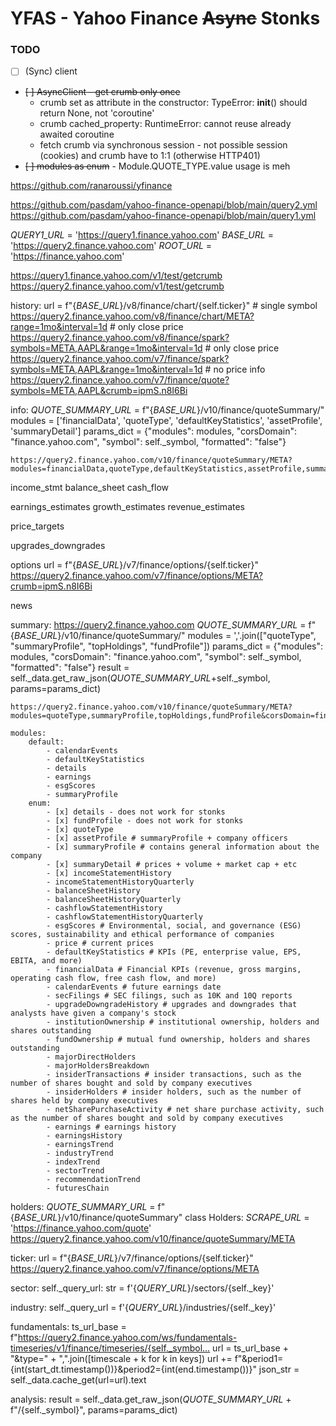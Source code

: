 # YFAS - Yahoo Finance ~~Async~~ Stonks

### TODO
- [ ] (Sync) client
- ~~[ ] AsyncClient - get crumb only once~~
    - crumb set as attribute in the constructor: TypeError: __init__() should return None, not 'coroutine'
    - crumb cached_property: RuntimeError: cannot reuse already awaited coroutine
    - fetch crumb via synchronous session - not possible session (cookies) and crumb have to 1:1 (otherwise HTTP401)
- ~~[ ] modules as enum~~ - Module.QUOTE_TYPE.value usage is meh

https://github.com/ranaroussi/yfinance

https://github.com/pasdam/yahoo-finance-openapi/blob/main/query2.yml
https://github.com/pasdam/yahoo-finance-openapi/blob/main/query1.yml

_QUERY1_URL_ = 'https://query1.finance.yahoo.com'
_BASE_URL_ = 'https://query2.finance.yahoo.com'
_ROOT_URL_ = 'https://finance.yahoo.com'

https://query1.finance.yahoo.com/v1/test/getcrumb
https://query2.finance.yahoo.com/v1/test/getcrumb

history:
    url = f"{_BASE_URL_}/v8/finance/chart/{self.ticker}"
    # single symbol
    https://query2.finance.yahoo.com/v8/finance/chart/META?range=1mo&interval=1d
    # only close price
    https://query2.finance.yahoo.com/v8/finance/spark?symbols=META,AAPL&range=1mo&interval=1d
    # only close price
    https://query2.finance.yahoo.com/v7/finance/spark?symbols=META,AAPL&range=1mo&interval=1d
    # no price info
    https://query2.finance.yahoo.com/v7/finance/quote?symbols=META,AAPL&crumb=ipmS.n8I6Bi

info:
    _QUOTE_SUMMARY_URL_ = f"{_BASE_URL_}/v10/finance/quoteSummary/"
    modules = ['financialData', 'quoteType', 'defaultKeyStatistics', 'assetProfile', 'summaryDetail']
    params_dict = {"modules": modules, "corsDomain": "finance.yahoo.com", "symbol": self._symbol, "formatted": "false"}

    https://query2.finance.yahoo.com/v10/finance/quoteSummary/META?modules=financialData,quoteType,defaultKeyStatistics,assetProfile,summaryDetail&formatted=false&crumb=ipmS.n8I6Bi

income_stmt
balance_sheet
cash_flow

earnings_estimates
growth_estimates
revenue_estimates

price_targets

upgrades_downgrades

options
    url = f"{_BASE_URL_}/v7/finance/options/{self.ticker}"
    https://query2.finance.yahoo.com/v7/finance/options/META?crumb=ipmS.n8I6Bi

news

summary:
    https://query2.finance.yahoo.com
    _QUOTE_SUMMARY_URL_ = f"{_BASE_URL_}/v10/finance/quoteSummary/"
    modules = ','.join(["quoteType", "summaryProfile", "topHoldings", "fundProfile"])
    params_dict = {"modules": modules, "corsDomain": "finance.yahoo.com", "symbol": self._symbol, "formatted": "false"}
    result = self._data.get_raw_json(_QUOTE_SUMMARY_URL_+self._symbol, params=params_dict)

    https://query2.finance.yahoo.com/v10/finance/quoteSummary/META?modules=quoteType,summaryProfile,topHoldings,fundProfile&corsDomain=finance.yahoo.com&symbol=META&formatted=false&crumb=ipmS.n8I6Bi

    modules:
        default:
            - calendarEvents
            - defaultKeyStatistics
            - details
            - earnings
            - esgScores
            - summaryProfile
        enum:
            - [x] details - does not work for stonks
            - [x] fundProfile - does not work for stonks
            - [x] quoteType
            - [x] assetProfile # summaryProfile + company officers
            - [x] summaryProfile # contains general information about the company
            - [x] summaryDetail # prices + volume + market cap + etc
            - [x] incomeStatementHistory
            - incomeStatementHistoryQuarterly
            - balanceSheetHistory
            - balanceSheetHistoryQuarterly
            - cashflowStatementHistory
            - cashflowStatementHistoryQuarterly
            - esgScores # Environmental, social, and governance (ESG) scores, sustainability and ethical performance of companies
            - price # current prices
            - defaultKeyStatistics # KPIs (PE, enterprise value, EPS, EBITA, and more)
            - financialData # Financial KPIs (revenue, gross margins, operating cash flow, free cash flow, and more)
            - calendarEvents # future earnings date
            - secFilings # SEC filings, such as 10K and 10Q reports
            - upgradeDowngradeHistory # upgrades and downgrades that analysts have given a company's stock
            - institutionOwnership # institutional ownership, holders and shares outstanding
            - fundOwnership # mutual fund ownership, holders and shares outstanding
            - majorDirectHolders
            - majorHoldersBreakdown
            - insiderTransactions # insider transactions, such as the number of shares bought and sold by company executives
            - insiderHolders # insider holders, such as the number of shares held by company executives
            - netSharePurchaseActivity # net share purchase activity, such as the number of shares bought and sold by company executives
            - earnings # earnings history
            - earningsHistory
            - earningsTrend
            - industryTrend
            - indexTrend
            - sectorTrend
            - recommendationTrend
            - futuresChain

holders:
    _QUOTE_SUMMARY_URL_ = f"{_BASE_URL_}/v10/finance/quoteSummary"
    class Holders:
    _SCRAPE_URL_ = 'https://finance.yahoo.com/quote'
    https://query2.finance.yahoo.com/v10/finance/quoteSummary/META

ticker:
    url = f"{_BASE_URL_}/v7/finance/options/{self.ticker}"
    https://query2.finance.yahoo.com/v7/finance/options/META

sector:
    self._query_url: str = f'{_QUERY_URL_}/sectors/{self._key}'

industry:
    self._query_url = f'{_QUERY_URL_}/industries/{self._key}'

fundamentals:
    ts_url_base = f"https://query2.finance.yahoo.com/ws/fundamentals-timeseries/v1/finance/timeseries/{self._symbol…
    url = ts_url_base + "&type=" + ",".join([timescale + k for k in keys])
    url += f"&period1={int(start_dt.timestamp())}&period2={int(end.timestamp())}"
    json_str = self._data.cache_get(url=url).text

analysis:
    result = self._data.get_raw_json(_QUOTE_SUMMARY_URL_ + f"/{self._symbol}", params=params_dict)
